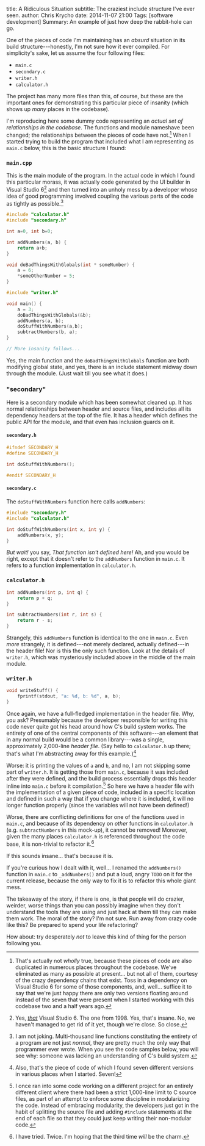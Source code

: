 title: A Ridiculous Situation
subtitle: The craziest include structure I've ever seen.
author: Chris Krycho
date: 2014-11-07 21:00
Tags: [software development]
Summary: An example of just how deep the rabbit-hole can go.

One of the pieces of code I'm maintaining has an *absurd* situation in its build
structure---honestly, I'm not sure how it ever compiled. For simplicity's sake,
let us assume the four following files:

  - `main.c`
  - `secondary.c`
  - `writer.h`
  - `calculator.h`

The project has many more files than this, of course, but these are the
important ones for demonstrating this particular piece of insanity (which shows
up *many* places in the codebase).

I'm reproducing here some dummy code representing an *actual set of
relationships in the codebase*. The functions and module nameshave been changed;
the relationships between the pieces of code have not.[^1] When I started trying
to build the program that included what I am representing as `main.c` below,
this is the basic structure I found:

### `main.cpp`

This is the main module of the program. In the actual code in which I found this
particular morass, it was actually code generated by the UI builder in Visual
Studio 6[^2] and then turned into an unholy mess by a developer whose idea of
good programming involved coupling the various parts of the code as tightly as
possible.[^3]

```c
#include "calculator.h"
#include "secondary.h"

int a=0, int b=0;

int addNumbers(a, b) {
    return a+b;
}

void doBadThingsWithGlobals(int * someNumber) {
    a = 6;
    *someOtherNumber = 5;
}

#include "writer.h"

void main() {
    a = 3;
    doBadThingsWithGlobals(&b);
    addNumbers(a, b);
    doStuffWithNumbers(a,b);
    subtractNumbers(b, a);
}

// More insanity follows...
```

Yes, the main function and the `doBadThingsWithGlobals` function are both
modifying global state, and yes, there is an include statement midway down
through the module. (Just wait till you see what it does.)

### "secondary"

Here is a secondary module which has been somewhat cleaned up. It has normal
relationships between header and source files, and includes all its dependency
headers at the top of the file. It has a header which defines the public API for
the module, and that even has inclusion guards on it.

#### `secondary.h`

```c
#ifndef SECONDARY_H
#define SECONDARY_H

int doStuffWithNumbers();

#endif SECONDARY_H
```

#### `secondary.c`

The `doStuffWithNumbers` function here calls `addNumbers`:

```c
#include "secondary.h"
#include "calculator.h"

int doStuffWithNumbers(int x, int y) {
    addNumbers(x, y);
}
```

*But wait!* you say, *That function isn't defined here!* Ah, and you would be
right, except that it doesn't refer to the `addNumbers` function in `main.c`. It
refers to a function implementation in `calculator.h`.

### `calculator.h`

```c
int addNumbers(int p, int q) {
    return p + q;
}

int subtractNumbers(int r, int s) {
    return r - s;
}
```

Strangely, this `addNumbers` function is identical to the one in `main.c`. Even
*more* strangely, it is defined---not merely declared, actually defined---in
the header file! Nor is this the only such function. Look at the details of
`writer.h`, which was mysteriously included above in the middle of the main
module.

### `writer.h`

```c
void writeStuff() {
    fprintf(stdout, "a: %d, b: %d", a, b);
}
```

Once again, we have a full-fledged implementation in the header file. Why, you
ask? Presumably because the developer responsible for writing this code never
quite got his head around how C's build system works. The entirety of one of the
central components of this software---an element that in any normal build would
be a common library---was a single, approximately 2,000-line *header file*. (Say
hello to `calculator.h` up there; that's what I'm abstracting away for this
example.)[^4]

Worse: it is printing the values of `a` and `b`, and no, I am not skipping some
part of `writer.h`. It is getting those from `main.c`, because it was included
after they were defined, and the build process essentially drops this header
inline into `main.c` before it compilation.[^5] So here we have a header file
with the implementation of a given piece of code, included in a specific
location and defined in such a way that if you change where it is included, it
will no longer function properly (since the variables will not have been defined!)

Worse, there are conflicting definitions for one of the functions used in
`main.c`, and because of its dependency on *other* functions in `calculator.h`
(e.g. `subtractNumbers` in this mock-up), it cannot be removed! Moreover, given
the many places `calculator.h` is referenced throughout the code base, it is
non-trivial to refactor it.[^6]

If this sounds insane... that's because it is.

If you're curious how I dealt with it, well... I renamed the `addNumbers()`
function in `main.c` to `_addNumbers()` and put a loud, angry `TODO` on it for the
current release, because the only way to fix it is to refactor this whole giant
mess.

The takeaway of the story, if there is one, is that people will do crazier,
weirder, worse things than you can possibly imagine when they don't understand
the tools they are using and just hack at them till they can make them work. The
moral of the story? I'm not sure. Run away from crazy code like this? Be
prepared to spend your life refactoring?

How about: try desperately *not* to leave this kind of thing for the person
following you.


[^1]: That's actually not *wholly* true, because these pieces of code are also
    duplicated in numerous places throughout the codebase. We've eliminated as
    many as possible at present... but not all of them, courtesy of the crazy
    dependency chains that exist. Toss in a dependency on Visual Studio 6 for
    some of those components, and, well... suffice it to say that we're just
    happy there are only two versions floating around instead of the seven that
    were present when I started working with this codebase two and a half years
    ago.

[^2]: Yes, [*that*][vs6] Visual Studio 6. The one from 1998. Yes, that's insane.
    No, we haven't managed to get rid of it yet, though we're close. So close.

[^3]: I am not joking. Multi-thousand line functions constituting the entirety
    of a program are not just *normal*, they are pretty much the only way that
    programmer ever wrote. When you see the code samples below, you will see
    why: someone was lacking an understanding of C's build system.

[^4]: Also, that's the piece of code of which I found seven different versions
    in various places when I started. Seven!

[^5]: I once ran into some code working on a different project for an entirely
    different client where there had been a strict 1,000-line limit to C source
    files, as part of an attempt to enforce some discipline in modularizing the
    code. Instead of embracing modularity, the developers just got in the habit
    of splitting the source file and adding `#include` statements at the end of
    each file so that they could just keep writing their non-modular code.

[^6]: I have tried. Twice. I'm hoping that the third time *will* be the charm.

[vs6]: http://en.wikipedia.org/wiki/Microsoft_Visual_Studio#Visual_Studio_6.0_.281998.29
